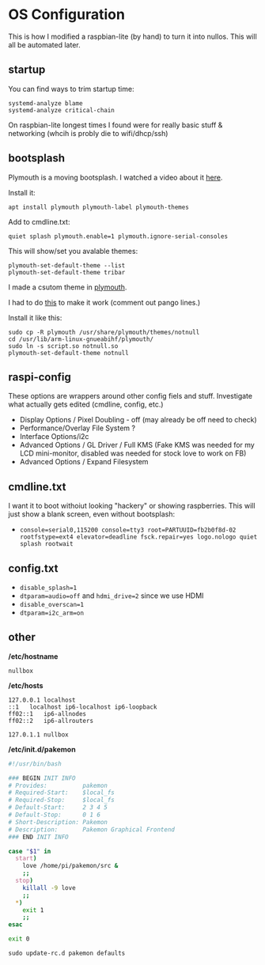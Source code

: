 # OS Configuration

This is how I modified a raspbian-lite (by hand) to turn it into nullos. This will all be automated later.

## startup

You can find ways to trim startup time:

```
systemd-analyze blame
systemd-analyze critical-chain
```

On raspbian-lite longest times I found were for really basic stuff & networking (whcih is probly die to wifi/dhcp/ssh)

## bootsplash

Plymouth is a moving bootsplash. I watched a video about it [here](https://youtu.be/nE-oYpEIudA).

Install it:
```
apt install plymouth plymouth-label plymouth-themes
```

Add to cmdline.txt:

```
quiet splash plymouth.enable=1 plymouth.ignore-serial-consoles
```

This will show/set you avalable themes:

```
plymouth-set-default-theme --list
plymouth-set-default-theme tribar
```

I made a csutom theme in [plymouth](plymouth).

I had to do [this](https://raspberrypi.stackexchange.com/questions/24900/plymouth-on-raspberry-pi) to make it work (comment out pango lines.)

Install it like this:

```
sudo cp -R plymouth /usr/share/plymouth/themes/notnull
cd /usr/lib/arm-linux-gnueabihf/plymouth/
sudo ln -s script.so notnull.so
plymouth-set-default-theme notnull
```

## raspi-config

These options are wrappers around other config fiels and stuff. Investigate what actually gets edited (cmdline, config, etc.)

- Display Options / Pixel Doubling - off (may already be off need to check)
- Performance/Overlay File System ?
- Interface Options/i2c
- Advanced Options / GL Driver / Full KMS (Fake KMS was needed for my LCD mini-monitor, disabled was needed for stock love to work on FB)
- Advanced Options / Expand Filesystem

## cmdline.txt

I want it to boot withoiut looking "hackery" or showing raspberries. This will just show a blank screen, even without bootsplash:

- `console=serial0,115200 console=tty3 root=PARTUUID=fb2b0f8d-02 rootfstype=ext4 elevator=deadline fsck.repair=yes logo.nologo quiet splash rootwait`

## config.txt

- `disable_splash=1`
- `dtparam=audio=off` and `hdmi_drive=2` since we use HDMI
- `disable_overscan=1`
- `dtparam=i2c_arm=on`


## other

**/etc/hostname**
```
nullbox
```

**/etc/hosts**
```
127.0.0.1 localhost
::1   localhost ip6-localhost ip6-loopback
ff02::1   ip6-allnodes
ff02::2   ip6-allrouters

127.0.1.1 nullbox
```

**/etc/init.d/pakemon**
```bash
#!/usr/bin/bash

### BEGIN INIT INFO
# Provides:          pakemon
# Required-Start:    $local_fs
# Required-Stop:     $local_fs
# Default-Start:     2 3 4 5
# Default-Stop:      0 1 6
# Short-Description: Pakemon
# Description:       Pakemon Graphical Frontend
### END INIT INFO

case "$1" in
  start)
    love /home/pi/pakemon/src &
    ;;
  stop)
    killall -9 love
    ;;
  *)
    exit 1
    ;;
esac

exit 0
```

```
sudo update-rc.d pakemon defaults
```